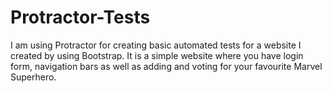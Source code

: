 # Protractor-Tests

I am using Protractor for creating basic automated tests for a website I created by using Bootstrap. It is a simple website where you have login form, navigation bars as well as adding and voting for your favourite Marvel Superhero.
